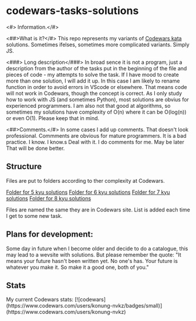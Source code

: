 # codewars-tasks-solutions

<#> Information.</#>

<##>What is it?</#>
This repo represents my variants of <a href="https://www.codewars.com/kata/" alt="https://www.codewars.com/kata/"> Codewars kata</a>  solutions. Sometimes ifelses, sometimes more complicated variants. Simply JS. 

<###> Long description</###>
In broad sence it is not a program, just a description from the author of the tasks put in the beginning of the file and pieces of code - my attempts to solve the task.
If I have mood to create more than one solution, I will add it up.
In this case I am likely to rename function in order to avoid errors in VScode or elsewhere.
That means code will not work in Codewars, though the concept is correct.
As I only study how to work with JS (and sometimes Python), most solutions are obvius for experienced programmers. I am also not that good at algorithms, so sometimes my solutions have complexity of O(n) where it can be O(log(n)) or even O(1).
Please keep that in mind.

<##>Comments.</#>
In some cases I add up comments.
That doesn't look professional.
Commments are obvious for mature programmers.
It is a bad practice.
I know. I know.s
Deal with it. I do comments for me.
May be later That will be done better.

<h2> Structure </h2>

Files are put to folders according to ther complexity at Codewars.

<a href="https://github.com/konung-nvkz/codewars-tasks-solutions/tree/main/5_kyu_Solutions"> Folder for 5 kyu solutions</a>
<a href="https://github.com/konung-nvkz/codewars-tasks-solutions/tree/main/6_kyu_Solutions"> Folder for 6 kyu solutions</a>
<a href="https://github.com/konung-nvkz/codewars-tasks-solutions/tree/main/7_kyu_Solutions"> Folder for 7 kyu solutions</a>
<a href="https://github.com/konung-nvkz/codewars-tasks-solutions/tree/main/8_kyu_Solutions"> Folder for 8 kyu solutions</a>

Files are named the same they are in Codewars site.
List is added each time I get to some new task.


<h2> Plans for development: </h2>

Some day in future when I become older and decide to do a catalogue, this may lead to a wevsite with solutions. But please remember the quote: 
<quote>"It means your future hasn't been written yet. No one's has. Your future is whatever you make it. So make it a good one, both of you." </quote>

<h2> Stats </h2>
My current Codewars stats: 
[![codewars](https://www.codewars.com/users/konung-nvkz/badges/small)](https://www.codewars.com/users/konung-nvkz) 